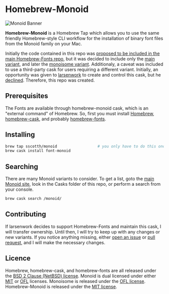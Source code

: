 # Homebrew-Monoid

<img alt="Monoid Banner" src="https://github.com/andreaslarsen/monoid/raw/master/Utilities/Images/MonoidReadme.png" />

**Homebrew-Monoid** is a Homebrew Tap which allows you to use the same friendly Homebrew-style CLI workflow for the installation of binary font files from the Monoid family on your Mac.

Initially the code contained in this repo was [proposed to be included in the main Homebrew-Fonts repo](https://github.com/caskroom/homebrew-fonts/pull/364), but it was decided to include only the [main variant](https://github.com/caskroom/homebrew-fonts/pull/370), and later the [monoisome variant](https://github.com/caskroom/homebrew-fonts/pull/371). Additionaly, a caveat was included to use a third-party cask for users requiring a different variant. Initially, an opportunity was given to [larsenwork](https://github.com/larsenwork) to create and control this cask, but he [declined](https://github.com/larsenwork/monoid/issues/80). Therefore, this repo was created.

## Prerequisites

The Fonts are available through homebrew-monoid cask, which is an "external command" of Homebrew. So, first you must install [Homebrew](http://brew.sh/), [homebrew-cask](http://caskroom.io/), and probably [homebrew-fonts](https://github.com/caskroom/homebrew-fonts).

## Installing

```sh
brew tap sscotth/monoid                  # you only have to do this once!
brew cask install font-monoid
```

## Searching

There are many Monoid variants to consider. To get a list, goto the [main Monoid site](http://larsenwork.com/monoid/), look in the Casks folder of this repo, or perform a search from your console.

```sh
brew cask search /monoid/
```

## Contributing

If larsenwork decides to support Homebrew-Fonts and maintain this cask, I will transfer ownership. Until then, I will try to keep up with any changes or new variants. If you notice anything missing, either [open an issue](https://github.com/sscotth/homebrew-monoid/issues) or [pull request](https://github.com/sscotth/homebrew-monoid/pulls), and I will make the necessary changes.

## Licence

Homebrew, homebrew-cask, and homebrew-fonts are all released under the [BSD 2 Clause (NetBSD) license](https://github.com/Homebrew/homebrew/tree/master/LICENSE.txt). Monoid is dual licensed under either [MIT](https://github.com/larsenwork/monoid#the-mit-license-mit) or [OFL](https://github.com/larsenwork/monoid#sil-open-font-license) licenses. Monoisome is released under the [OFL license](https://github.com/larsenwork/monoid#sil-open-font-license). Homebrew-Monoid is released under the [MIT license](https://github.com/sscotth/homebrew-monoid/blob/master/LICENSE).
